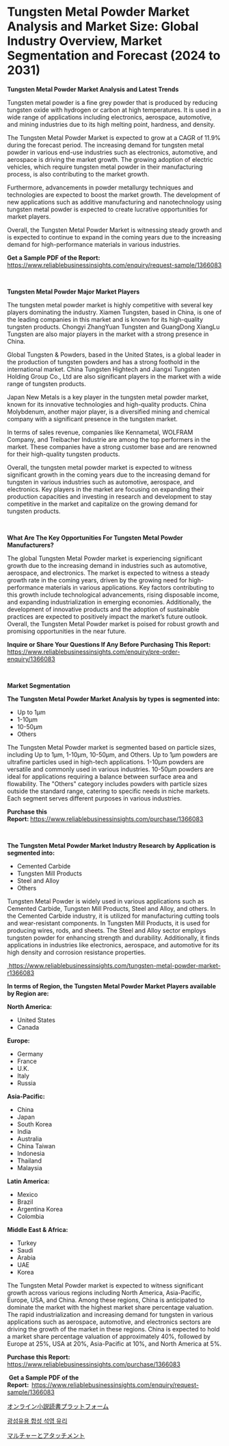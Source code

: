<p><h1>Tungsten Metal Powder Market Analysis and Market Size: Global Industry Overview, Market Segmentation and Forecast (2024 to 2031)</h1></p><p><strong>Tungsten Metal Powder Market Analysis and Latest Trends</strong></p>
<p><p>Tungsten metal powder is a fine grey powder that is produced by reducing tungsten oxide with hydrogen or carbon at high temperatures. It is used in a wide range of applications including electronics, aerospace, automotive, and mining industries due to its high melting point, hardness, and density.</p><p>The Tungsten Metal Powder Market is expected to grow at a CAGR of 11.9% during the forecast period. The increasing demand for tungsten metal powder in various end-use industries such as electronics, automotive, and aerospace is driving the market growth. The growing adoption of electric vehicles, which require tungsten metal powder in their manufacturing process, is also contributing to the market growth.</p><p>Furthermore, advancements in powder metallurgy techniques and technologies are expected to boost the market growth. The development of new applications such as additive manufacturing and nanotechnology using tungsten metal powder is expected to create lucrative opportunities for market players.</p><p>Overall, the Tungsten Metal Powder Market is witnessing steady growth and is expected to continue to expand in the coming years due to the increasing demand for high-performance materials in various industries.</p></p>
<p><strong>Get a Sample PDF of the Report:&nbsp;</strong> <a href="https://www.reliablebusinessinsights.com/enquiry/request-sample/1366083">https://www.reliablebusinessinsights.com/enquiry/request-sample/1366083</a></p>
<p>&nbsp;</p>
<p><strong>Tungsten Metal Powder Major Market Players</strong></p>
<p><p>The tungsten metal powder market is highly competitive with several key players dominating the industry. Xiamen Tungsten, based in China, is one of the leading companies in this market and is known for its high-quality tungsten products. Chongyi ZhangYuan Tungsten and GuangDong XiangLu Tungsten are also major players in the market with a strong presence in China.</p><p>Global Tungsten & Powders, based in the United States, is a global leader in the production of tungsten powders and has a strong foothold in the international market. China Tungsten Hightech and Jiangxi Tungsten Holding Group Co., Ltd are also significant players in the market with a wide range of tungsten products.</p><p>Japan New Metals is a key player in the tungsten metal powder market, known for its innovative technologies and high-quality products. China Molybdenum, another major player, is a diversified mining and chemical company with a significant presence in the tungsten market.</p><p>In terms of sales revenue, companies like Kennametal, WOLFRAM Company, and Treibacher Industrie are among the top performers in the market. These companies have a strong customer base and are renowned for their high-quality tungsten products.</p><p>Overall, the tungsten metal powder market is expected to witness significant growth in the coming years due to the increasing demand for tungsten in various industries such as automotive, aerospace, and electronics. Key players in the market are focusing on expanding their production capacities and investing in research and development to stay competitive in the market and capitalize on the growing demand for tungsten products.</p></p>
<p>&nbsp;</p>
<p><strong>What Are The Key Opportunities For Tungsten Metal Powder Manufacturers?</strong></p>
<p><p>The global Tungsten Metal Powder market is experiencing significant growth due to the increasing demand in industries such as automotive, aerospace, and electronics. The market is expected to witness a steady growth rate in the coming years, driven by the growing need for high-performance materials in various applications. Key factors contributing to this growth include technological advancements, rising disposable income, and expanding industrialization in emerging economies. Additionally, the development of innovative products and the adoption of sustainable practices are expected to positively impact the market’s future outlook. Overall, the Tungsten Metal Powder market is poised for robust growth and promising opportunities in the near future.</p></p>
<p><strong>Inquire or Share Your Questions If Any Before Purchasing This Report:</strong> <a href="https://www.reliablebusinessinsights.com/enquiry/pre-order-enquiry/1366083">https://www.reliablebusinessinsights.com/enquiry/pre-order-enquiry/1366083</a></p>
<p>&nbsp;</p>
<p><strong>Market Segmentation</strong></p>
<p><strong>The Tungsten Metal Powder Market Analysis by types is segmented into:</strong></p>
<p><ul><li>Up to 1μm</li><li>1-10μm</li><li>10-50μm</li><li>Others</li></ul></p>
<p><p>The Tungsten Metal Powder market is segmented based on particle sizes, including Up to 1μm, 1-10μm, 10-50μm, and Others. Up to 1μm powders are ultrafine particles used in high-tech applications. 1-10μm powders are versatile and commonly used in various industries. 10-50μm powders are ideal for applications requiring a balance between surface area and flowability. The "Others" category includes powders with particle sizes outside the standard range, catering to specific needs in niche markets. Each segment serves different purposes in various industries.</p></p>
<p><strong>Purchase this Report:&nbsp;</strong><a href="https://www.reliablebusinessinsights.com/purchase/1366083">https://www.reliablebusinessinsights.com/purchase/1366083</a></p>
<p>&nbsp;</p>
<p><strong>The Tungsten Metal Powder Market Industry Research by Application is segmented into:</strong></p>
<p><ul><li>Cemented Carbide</li><li>Tungsten Mill Products</li><li>Steel and Alloy</li><li>Others</li></ul></p>
<p><p>Tungsten Metal Powder is widely used in various applications such as Cemented Carbide, Tungsten Mill Products, Steel and Alloy, and others. In the Cemented Carbide industry, it is utilized for manufacturing cutting tools and wear-resistant components. In Tungsten Mill Products, it is used for producing wires, rods, and sheets. The Steel and Alloy sector employs tungsten powder for enhancing strength and durability. Additionally, it finds applications in industries like electronics, aerospace, and automotive for its high density and corrosion resistance properties.</p></p>
<p><a href="https://www.reliablebusinessinsights.com/tungsten-metal-powder-market-r1366083">&nbsp;https://www.reliablebusinessinsights.com/tungsten-metal-powder-market-r1366083</a></p>
<p><strong>In terms of Region, the Tungsten Metal Powder Market Players available by Region are:</strong></p>
<p>
    <p> <strong> North America: </strong>
        <ul>
            <li>United States</li>
            <li>Canada</li>
        </ul>
        </p> 
    <p> <strong> Europe: </strong>
        <ul>
            <li>Germany</li>
            <li>France</li>
            <li>U.K.</li>
            <li>Italy</li>
            <li>Russia</li>
        </ul>
        </p> 
    <p> <strong> Asia-Pacific: </strong>
        <ul>
            <li>China</li>
            <li>Japan</li>
            <li>South Korea</li>
            <li>India</li>
            <li>Australia</li>
            <li>China Taiwan</li>
            <li>Indonesia</li>
            <li>Thailand</li>
            <li>Malaysia</li>
        </ul>
        </p> 
    <p> <strong> Latin America: </strong>
        <ul>
            <li>Mexico</li>
            <li>Brazil</li>
            <li>Argentina Korea</li>
            <li>Colombia</li>
        </ul>
        </p> 
    <p> <strong> Middle East & Africa: </strong>
        <ul>
            <li>Turkey</li>
            <li>Saudi</li>
            <li>Arabia</li>
            <li>UAE</li>
            <li>Korea</li>
        </ul>
    </p>
    </p>
<p><p>The Tungsten Metal Powder market is expected to witness significant growth across various regions including North America, Asia-Pacific, Europe, USA, and China. Among these regions, China is anticipated to dominate the market with the highest market share percentage valuation. The rapid industrialization and increasing demand for tungsten in various applications such as aerospace, automotive, and electronics sectors are driving the growth of the market in these regions. China is expected to hold a market share percentage valuation of approximately 40%, followed by Europe at 25%, USA at 20%, Asia-Pacific at 10%, and North America at 5%.</p></p>
<p><strong>Purchase this Report: </strong><a href="https://www.reliablebusinessinsights.com/purchase/1366083">https://www.reliablebusinessinsights.com/purchase/1366083</a></p>
<p>&nbsp;<strong>Get a Sample PDF of the Report:&nbsp;&nbsp;</strong><a href="https://www.reliablebusinessinsights.com/enquiry/request-sample/1366083">https://www.reliablebusinessinsights.com/enquiry/request-sample/1366083</a></p>
<p><strong></strong></p>
<p><p><a href="https://medium.com/@raymanta28/%E3%82%AA%E3%83%B3%E3%83%A9%E3%82%A4%E3%83%B3%E5%B0%8F%E8%AA%AC%E8%AA%AD%E3%81%BF%E7%89%A9%E3%83%97%E3%83%A9%E3%83%83%E3%83%88%E3%83%95%E3%82%A9%E3%83%BC%E3%83%A0%E3%81%AE%E5%B8%82%E5%A0%B4%E8%A6%8F%E6%A8%A1-cagr-%E3%83%88%E3%83%AC%E3%83%B3%E3%83%89-2024-2030-b5e9c5767cab">オンライン小説読書プラットフォーム</a></p><p><a href="https://medium.com/@maksymilianbaran1901/%EC%9D%B8%EC%A1%B0-%EC%84%9D%EC%98%81-%EC%9C%A0%EB%A6%AC-%EA%B4%91%EC%84%AC%EC%9C%A0-%EC%8B%9C%EC%9E%A5-%EC%A0%84%EB%A7%9D-%EC%82%B0%EC%97%85-%EA%B0%9C%EC%9A%94-%EB%B0%8F-%EC%A0%84%EB%A7%9D-2024%EB%85%84%EB%B6%80%ED%84%B0-2031%EB%85%84%EA%B9%8C%EC%A7%80-571117172e2a">광섬유용 합성 석영 유리</a></p><p><a href="https://medium.com/@jacksonmith1931/%E3%83%9E%E3%83%AB%E3%83%81%E3%83%A3%E3%83%BC%E3%81%8A%E3%82%88%E3%81%B3%E3%82%A2%E3%82%BF%E3%83%83%E3%83%81%E3%83%A1%E3%83%B3%E3%83%88%E5%B8%82%E5%A0%B4%E5%B1%95%E6%9C%9B-%E6%A5%AD%E7%95%8C%E6%A6%82%E8%A6%81%E3%81%8A%E3%82%88%E3%81%B3%E4%BA%88%E6%B8%AC-2024%E5%B9%B4%E3%81%8B%E3%82%892031%E5%B9%B4-7d5fba326082">マルチャーとアタッチメント</a></p></p>